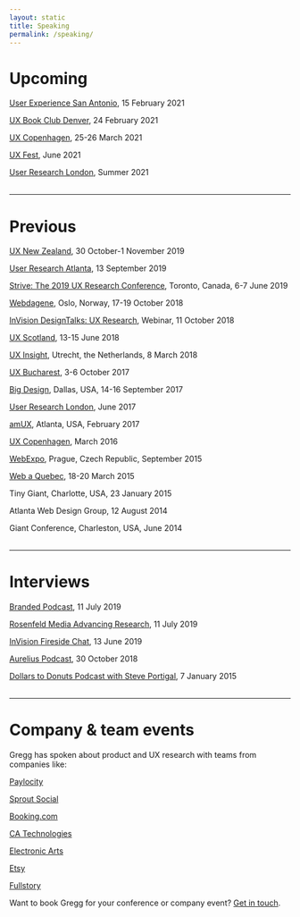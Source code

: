 ```yaml
---
layout: static
title: Speaking
permalink: /speaking/
---
```


# Upcoming
[User Experience San Antonio](https://www.meetup.com/uxsanantonio-public/events/276052803/), 15 February 2021

[UX Book Club Denver](https://www.meetup.com/UXBC-Denver/events/276114972/), 24 February 2021

[UX Copenhagen](https://uxcopenhagen.com/), 25-26 March 2021

[UX Fest](https://2021.uxlondon.com/fest/), June 2021

[User Research London](https://www.userresearchlondon.com/), Summer 2021
<br />
<br />

----
# Previous
[UX New Zealand](http://www.uxnewzealand.com/speakers/gregg-bernstein/), 30 October-1 November 2019

[User Research Atlanta](https://userresearchatlanta.com), 13 September 2019

[Strive: The 2019 UX Research Conference](https://youtu.be/f6h0nvL7xWA), Toronto, Canada, 6-7 June 2019

[Webdagene](https://vimeo.com/297311682), Oslo, Norway, 17-19 October 2018

[InVision DesignTalks: UX Research](https://youtu.be/cvgAvXFuJ7k), Webinar, 11 October 2018

[UX Scotland](https://uxscotland.net/), 13-15 June 2018

[UX Insight](https://uxinsightevent.com/), Utrecht, the Netherlands, 8 March 2018

[UX Bucharest](http://2017.uxbucharest.com/), 3-6 October 2017

[Big Design](https://bigdesignevents.com/), Dallas, USA, 14-16 September 2017

[User Research London](https://www.userresearchlondon.com/2017/), June 2017

[amUX](https://amux.org/), Atlanta, USA, February 2017

[UX Copenhagen](https://uxcopenhagen.com/), March 2016

[WebExpo](https://www.webexpo.net/), Prague, Czech Republic, September 2015

[Web a Quebec](https://webaquebec.org/), 18-20 March 2015

Tiny Giant, Charlotte, USA, 23 January 2015

Atlanta Web Design Group, 12 August 2014

Giant Conference, Charleston, USA, June 2014
<br />
<br />

----
# Interviews
[Branded Podcast](https://www.breaker.audio/branded/e/48864834), 11 July 2019

[Rosenfeld Media Advancing Research](https://rosenfeldmedia.com/advancing-research-community/archive/upcoming-videoconference-gregg-bernstein/), 11 July 2019

[InVision Fireside Chat](https://www.invisionapp.com/webinars/uxresearch), 13 June 2019

[Aurelius Podcast](https://blog.aureliuslab.com/gregg-bernstein-user-research-interview), 30 October 2018

[Dollars to Donuts Podcast with Steve Portigal](https://www.portigal.com/podcast/1-gregg-bernstein-of-mailchimp/), 7 January 2015
<br />
<br />

----
# Company & team events
Gregg has spoken about product and UX research with teams from companies like:

[Paylocity](https://www.paylocity.com)

[Sprout Social](https://sproutsocial.com)

[Booking.com](https://www.booking.com)

[CA Technologies](https://www.ca.com)

[Electronic Arts](https://www.ea.com)

[Etsy](https://www.etsy.com)

[Fullstory](https://www.fullstory.com)

Want to book Gregg for your conference or company event? [Get in touch](../contact).
